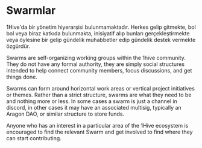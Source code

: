 # Swarmlar

1Hive'da bir yönetim hiyerarşisi bulunmamaktadır. Herkes gelip gitmekte, bol bol veya biraz katkıda bulunmakta, inisiyatif alıp bunları gerçekleştirmekte veya öylesine bir gelip gündelik muhabbetler edip gündelik destek vermekte özgürdür.

Swarms are self-organizing working groups within the 1hive community. They do not have any formal authority, they are simply social structures intended to help connect community members, focus discussions, and get things done.

Swarms can form around horizontal work areas or vertical project initiatives or themes. Rather than a strict structure, swarms are what they need to be and nothing more or less. In some cases a swarm is just a channel in discord, in other cases it may have an associated multisig, typically an Aragon DAO, or similar structure to store funds.

Anyone who has an interest in a particular area of the 1Hive ecosystem is encouraged to find the relevant Swarm and get involved to find where they can start contributing.

